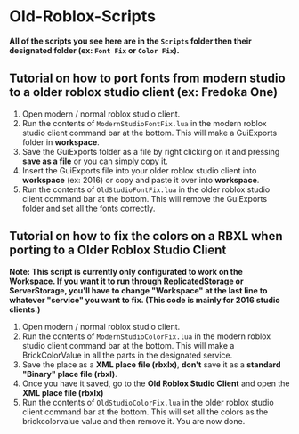 # Old-Roblox-Scripts

**All of the scripts you see here are in the ``Scripts`` folder then their designated folder (ex: `Font Fix` or `Color Fix`).**

## Tutorial on how to port fonts from modern studio to a older roblox studio client (ex: Fredoka One)
1. Open modern / normal roblox studio client.
2. Run the contents of `ModernStudioFontFix.lua` in the modern roblox studio client command bar at the bottom. This will make a GuiExports folder in **workspace**.
3. Save the GuiExports folder as a file by right clicking on it and pressing **save as a file** or you can simply copy it.
4. Insert the GuiExports file into your older roblox studio client into **workspace** (ex: 2016) or copy and paste it over into **workspace**.
5. Run the contents of `OldStudioFontFix.lua` in the older roblox studio client command bar at the bottom. This will remove the GuiExports folder and set all the fonts correctly.

## Tutorial on how to fix the colors on a RBXL when porting to a Older Roblox Studio Client

**Note: This script is currently only configurated to work on the Workspace. If you want it to run through ReplicatedStorage or ServerStorage, you'll have to change "Workspace" at the last line to whatever "service" you want to fix. (This code is mainly for 2016 studio clients.)**

1. Open modern / normal roblox studio client.
2. Run the contents of `ModernStudioColorFix.lua` in the modern roblox studio client command bar at the bottom. This will make a BrickColorValue in all the parts in the designated service.
3. Save the place as a **XML place file (rbxlx)**, **don't** save it as a **standard "Binary" place file (rbxl)**.
4. Once you have it saved, go to the **Old Roblox Studio Client** and open the **XML place file (rbxlx)**
5. Run the contents of `OldStudioColorFix.lua` in the older roblox studio client command bar at the bottom. This will set all the colors as the brickcolorvalue value and then remove it. You are now done.
